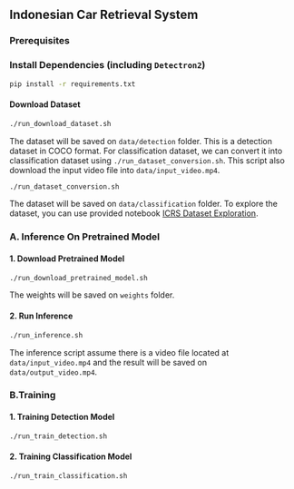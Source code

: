 ## Indonesian Car Retrieval System

### Prerequisites

### Install Dependencies (including `Detectron2`)

```bash
pip install -r requirements.txt
```

#### Download Dataset

```bash
./run_download_dataset.sh
```

The dataset will be saved on `data/detection` folder. This is a detection dataset in COCO format. For classification dataset, we can convert it into classification dataset using `./run_dataset_conversion.sh`. This script also download the input video file into `data/input_video.mp4`.

```bash
./run_dataset_conversion.sh
```

The dataset will be saved on `data/classification` folder. To explore the dataset, you can use provided notebook [ICRS Dataset Exploration](notebooks/ICRS_Dataset_Exploration.ipynb).

### A. Inference On Pretrained Model

#### 1. Download Pretrained Model

```bash
./run_download_pretrained_model.sh
```

The weights will be saved on `weights` folder.

#### 2. Run Inference

```bash
./run_inference.sh
```

The inference script assume there is a video file located at `data/input_video.mp4` and the result will be saved on `data/output_video.mp4`.

### B.Training

#### 1. Training Detection Model

```bash
./run_train_detection.sh
```

#### 2. Training Classification Model

```bash
./run_train_classification.sh
```
